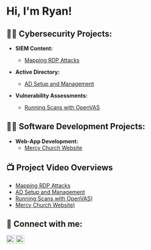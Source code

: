 <h1>Hi, I'm Ryan! <br/>

<h2>👨‍💻 Cybersecurity Projects:</h2>

- <b>SIEM Content:</b>
  - [Mapping RDP Attacks](https://github.com/joshmadakor1/Algorithms-Practice)
 
- <b>Active Directory:</b>
  - [AD Setup and Management](https://github.com/joshmadakor1/Algorithms-Practice)
 
- <b>Vulnerability Assessments:</b>
  - [Running Scans with OpenVAS](https://github.com/joshmadakor1/Algorithms-Practice)

 
<h2>👨‍💻 Software Development Projects:</h2>

- <b>Web-App Development:</b>
  - [Mercy Church Website](https://github.com/joshmadakor1/Algorithms-Practice)

  
<h2>📺 Project Video Overviews</h2>

- [Mapping RDP Attacks](https://www.youtube.com/watch?v=a83ASGn_V_s)
- [AD Setup and Management](https://www.youtube.com/watch?v=uHy3oM7NnoU)
- [Running Scans with OpenVAS)](https://www.youtube.com/watch?v=N-L9hklSlNk)
- [Mercy Church Website)](https://www.youtube.com/watch?v=N-L9hklSlNk)

<h2> 🤳 Connect with me:</h2>

[<img align="left" alt="JoshMadakor | YouTube" width="22px" src="https://cdn.jsdelivr.net/npm/simple-icons@v3/icons/youtube.svg" />][youtube]
[<img align="left" alt="JoshMadakor | LinkedIn" width="22px" src="https://cdn.jsdelivr.net/npm/simple-icons@v3/icons/linkedin.svg" />][linkedin]

[youtube]: https://www.youtube.com/c/joshmadakor
[linkedin]: https://linkedin.com/in/joshmadakor
